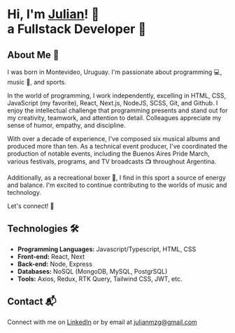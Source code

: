 # Hi, I'm <a href="https://www.linkedin.com/in/julianmzg/">Julian<a/>! 👋 </br> <b>a Fullstack Developer 🤖</b>

## About Me 🚀
I was born in Montevideo, Uruguay. I'm passionate about programming 💻, music 🎵, and sports. 

In the world of programming, I work independently, excelling in HTML, CSS, JavaScript (my favorite), React, Next.js, NodeJS, SCSS, Git, and Github. I enjoy the intellectual challenge that programming presents and stand out for my creativity, teamwork, and attention to detail. Colleagues appreciate my sense of humor, empathy, and discipline.

With over a decade of experience, I've composed six musical albums and produced more than ten. As a technical event producer, I've coordinated the production of notable events, including the Buenos Aires Pride March, various festivals, programs, and TV broadcasts 📺 throughout Argentina.

Additionally, as a recreational boxer 🥊, I find in this sport a source of energy and balance. I'm excited to continue contributing to the worlds of music and technology.

Let's connect! 🚀

## Technologies 🛠️

- <b>Programming Languages:</b> Javascript/Typescript, HTML, CSS
- <b>Front-end:</b> React, Next
- <b>Back-end:</b> Node, Express
- <b>Databases:</b> NoSQL (MongoDB, MySQL, PostgrSQL)
- <b>Tools:</b> Axios, Redux, RTK Query, Tailwind CSS, JWT, etc.

## Contact 📬
Connect with me on [LinkedIn](https://www.linkedin.com/in/julianmzg/) or by email at julianmzg@gmail.com
